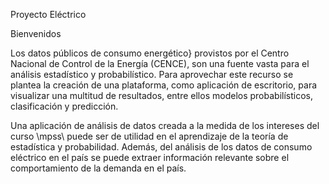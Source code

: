 Proyecto Eléctrico

Bienvenidos 

Los datos públicos de consumo energético} provistos por el Centro Nacional de Control de la Energía (CENCE), son una fuente vasta para el análisis estadístico y probabilístico. Para aprovechar este recurso se plantea la creación de una plataforma, como aplicación de escritorio, para visualizar una multitud de resultados, entre ellos modelos probabilísticos, clasificación y predicción.

Una aplicación de análisis de datos creada a la medida de los intereses del curso \mpss\ puede ser de utilidad en el aprendizaje de la teoría de estadística y probabilidad. Además, del análisis de los datos de consumo eléctrico en el país se puede extraer información relevante sobre el comportamiento de la demanda en el país.
